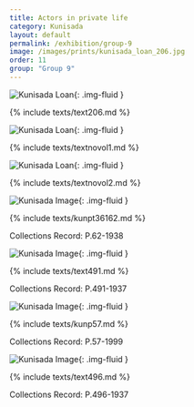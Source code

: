 ```yaml
---
title: Actors in private life
category: Kunisada
layout: default
permalink: /exhibition/group-9
image: /images/prints/kunisada_loan_206.jpg
order: 11
group: "Group 9"
---
```


![Kunisada Loan ](/images/prints/kunisada_loan_206.jpg){: .img-fluid }

{% include texts/text206.md %}

![Kunisada Loan ](/images/prints/kunisada_loan_-_natsu_no_fuji_vol_1.jpg){: .img-fluid }

{% include texts/textnovol1.md %}

![Kunisada Loan ](/images/prints/kunisada_loan_-_natsu_no_fuji_vol_2.jpg){: .img-fluid }

{% include texts/textnovol2.md %}

![Kunisada Image](/images/prints/p.62-1938.jpg){: .img-fluid }

{% include texts/kunpt36162.md %}

Collections Record: P.62-1938

![Kunisada Image](/images/prints/p.491-1937.jpg){: .img-fluid }

{% include texts/text491.md %}

Collections Record: P.491-1937

![Kunisada Image](/images/prints/p.57-1999.jpg){: .img-fluid }

{% include texts/kunp57.md %}

Collections Record: P.57-1999

![Kunisada Image](/images/prints/p.496-1937.jpg){: .img-fluid }

{% include texts/text496.md %}

Collections Record: P.496-1937
